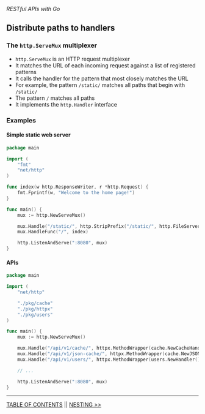 *RESTful APIs with Go*

## Distribute paths to handlers

### The `http.ServeMux` multiplexer

* `http.ServeMux` is an HTTP request multiplexer
* It matches the URL of each incoming request against a list of registered patterns
* It calls the handler for the pattern that most closely matches the URL
* For example, the pattern `/static/` matches all paths that begin with `/static/`
* The pattern `/` matches all paths
* It implements the `http.Handler` interface

### Examples

#### Simple static web server

```go
package main

import (
    "fmt"
    "net/http"
)

func index(w http.ResponseWriter, r *http.Request) {
    fmt.Fprintf(w, "Welcome to the home page!")
}

func main() {
    mux := http.NewServeMux()

    mux.Handle("/static/", http.StripPrefix("/static/", http.FileServer(http.Dir("/var/www"))))
    mux.HandleFunc("/", index)

    http.ListenAndServe(":8080", mux)
}
```

#### APIs

```go
package main

import (
    "net/http"

    "./pkg/cache"
    "./pkg/httpx"
    "./pkg/users"
)

func main() { 
    mux := http.NewServeMux()

    mux.Handle("/api/v1/cache/", httpx.MethodWrapper(cache.NewCacheHandler()))
    mux.Handle("/api/v1/json-cache/", httpx.MethodWrapper(cache.NewJSONCacheHandler()))
    mux.Handle("/api/v1/users/", httpx.MethodWrapper(users.NewHandler()))

    // ...

    http.ListenAndServe(":8080", mux)
}
``` 

---

[TABLE OF CONTENTS](../README.md) || [NESTING >>](nesting.md)
